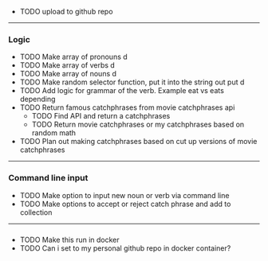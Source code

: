 <!-- README.md -->

- TODO upload to github repo
---
### Logic

- TODO Make array of pronouns d
- TODO Make array of verbs d
- TODO Make array of nouns d
- TODO Make random selector function, put it into the string out put d
- TODO Add logic for grammar of the verb. Example eat vs eats depending
- TODO Return famous catchphrases from movie catchphrases api
  - TODO Find API and return a catchphrases
  - TODO Return movie catchphrases or my catchphrases based on random math
- TODO Plan out making catchphrases based on cut up versions of movie catchphrases

---
### Command line input
- TODO Make option to input new noun or verb via command line
- TODO Make options to accept or reject catch phrase and add to collection


---
###

- TODO Make this run in docker
- TODO Can i set to my personal github repo in docker container?
